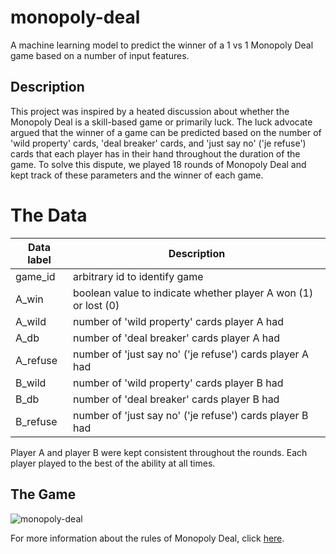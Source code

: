 # monopoly-deal

A machine learning model to predict the winner of a 1 vs 1 Monopoly Deal game based on a number of input features.

## Description

This project was inspired by a heated discussion about whether the Monopoly Deal is a skill-based game or primarily luck. The luck advocate argued that the winner of a game can be predicted based on the number of 'wild property' cards, 'deal breaker' cards, and 'just say no' ('je refuse') cards that each player has in their hand throughout the duration of the game. To solve this dispute, we played 18 rounds of Monopoly Deal and kept track of these parameters and the winner of each game. 

# The Data

| Data label                       | Description                                                    |
| -------------------------------  | -------------------------------------------------------------- |
| game_id                          | arbitrary id to identify game                                  |
| A_win                            | boolean value to indicate whether player A won (1) or lost (0) |
| A_wild                           | number of 'wild property' cards player A had                   |
| A_db                             | number of 'deal breaker' cards player A had                    |
| A_refuse                         | number of 'just say no' ('je refuse') cards player A had       |
| B_wild                           | number of 'wild property' cards player B had                   |
| B_db                             | number of 'deal breaker' cards player B had                    |
| B_refuse                         | number of 'just say no' ('je refuse') cards player B had       |

Player A and player B were kept consistent throughout the rounds. Each player played to the best of the ability at all times. 

## The Game
![monopoly-deal](https://github.com/paige-ingram/monopoly-deal/assets/77078416/25389d6a-05aa-45e8-a83b-1a6fbeede564)

For more information about the rules of Monopoly Deal, click [here]([url](https://www.monopolydealrules.com/index.php?page=play)). 
